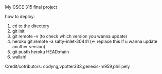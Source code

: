 My CSCE 315 final project

how to deploy:
1. cd to the directory
2. git init
3. git remote -v (to check which version you wanna update)
4. heroku git:remote -a salty-inlet-30441 (<- replace this if u wanna update another version)
5. git pusth heroku HEAD:main
6. wallah!


Credit/cotributors:
codyng,vpotter333,genesis-m959,philipely
